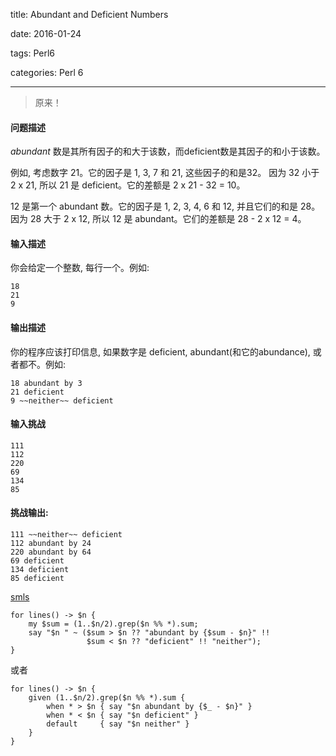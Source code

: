 title:  Abundant and Deficient Numbers

date: 2016-01-24

tags: Perl6

categories: Perl 6

---

<blockquote class='blockquote-center'>原来！</blockquote>

#### 问题描述

*abundant* 数是其所有因子的和大于该数，而deficient数是其因子的和小于该数。

例如, 考虑数字 21。它的因子是 1, 3, 7 和 21, 这些因子的和是32。 因为 32 小于 2 x 21, 所以 21 是 deficient。它的差额是 2 x 21 - 32 = 10。

12 是第一个 abundant 数。它的因子是 1, 2, 3, 4, 6 和 12, 并且它们的和是 28。 因为 28 大于 2 x 12, 所以 12 是 abundant。它们的差额是 28 - 2 x 12 = 4。

#### 输入描述

你会给定一个整数, 每行一个。例如:

``` perl6
18
21
9
```

#### 输出描述

你的程序应该打印信息, 如果数字是 deficient, abundant(和它的abundance), 或者都不。例如:

``` perl6
18 abundant by 3
21 deficient
9 ~~neither~~ deficient
```

#### 输入挑战

``` perl6
111  
112 
220 
69 
134 
85 
```

#### 挑战输出:

``` perl6
111 ~~neither~~ deficient 
112 abundant by 24
220 abundant by 64
69 deficient
134 deficient
85 deficient
```

[smls](https://www.reddit.com/user/smls)

``` perl6
for lines() -> $n {
    my $sum = (1..$n/2).grep($n %% *).sum;
    say "$n " ~ ($sum > $n ?? "abundant by {$sum - $n}" !!
                 $sum < $n ?? "deficient" !! "neither");
}
```

或者

``` perl6
for lines() -> $n {
    given (1..$n/2).grep($n %% *).sum {
        when * > $n { say "$n abundant by {$_ - $n}" }
        when * < $n { say "$n deficient" }
        default     { say "$n neither" }
    }
}
```


